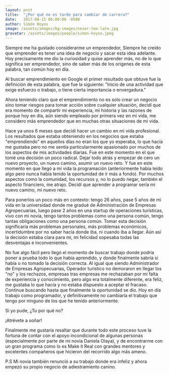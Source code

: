 ```yaml
---
layout: post
title:  "¿Por qué no es tarde para cambiar de carrera?"
date:   2017-08-15 06:00:00 -0500
author: Simón Hoyos
image: /assets/images/bg-images/never-too-late.jpg
gravatar: /assets/images/people/simon-hoyos.jpeg
---
```


Siempre me ha gustado considerarme un emprendedor, Siempre he creído que emprender es tener una idea de negocio y sacar esta idea adelante. Hoy precisamente me dio la curiosidad y quise aprender más, no de lo que significa ser emprendedor, sino de saber más de los origenes de esta palabra, tan común hoy en día.<!-- more -->

Al buscar emprendimiento en Google el primer resultado que obtuve fue la definición de esta palabra, que fue la siguiente: "Inicio de una actividad que exige esfuerzo o trabajo, o tiene cierta importancia o envergadura."

Ahora teniendo claro que el emprendimiento no es solo crear un negocio sino tomar riesgos para tomar acción sobre cualquier situación, decidí que era momento de compartir mi experiencia, mi historia y las razones de porque hoy en día, aún siendo empleado por primera vez en mi vida, me considero más emprendedor que en muchas otras situaciones de mi vida.

Hace ya unos 6 meses que decidí hacer un cambio en mi vida profesional. Los resultados que estaba obteniendo en los negocios que estaba "emprendiendo" en aquellos días no eran los que yo esperaba, lo que hacía me gustaba pero no me sentía particularmente apasionado por muchos de los aspectos de mis actividades diarias. Fue en este momento en el que tomé una decisión un poco radical. Dejar todo atrás y empezar de cero un nuevo proyecto, un nuevo camino, asumir un nuevo reto. Y fue en este momento en que llegó a mi vida la programación (anteriormente había leído algo pero nunca había tenido la oportunidad de ir más a fondo). Por muchos aspectos como la comunidad, los recursos y, no lo puedo negar, también el aspecto financiero, me atrajo. Decidí que aprender a programar sería mi nuevo camino, mi nuevo reto.

Para ponerlos un poco más en contexto: tengo 26 años, pase 5 años de mi vida en la universidad donde me gradué de Administración de Empresas Agropecuarias, luego pase 2 años en una startup de operaciones turísticas, vivo con mi novia, tengo tantos problemas como una persona común, tengo tantas obligaciones como una persona común. Tomar esta decisión significaría más problemas personales, más problemas económicos, incertidumbre por no saber hacía donde iba, ni cuando iba a llegar. Aún así la decisión estaba clara para mi, mi felicidad sopesaba todas las desventajas e inconvenientes.

No fue algo fácil pero llegó el momento de buscar trabajo donde podría poner a prueba todo lo que había aprendido, y donde finalmente sabría si había o no tomado la decisión correcta. Al igual que siendo Administrador de Empresas Agropecuarias, Operador turístico no demoraron en llegar los "no" y los rechazos, empresas tras empresas me rechazaban por mi falta de experiencia y conocimiento, pero algo era totalmente diferente, era feliz, me gustaba lo que hacía y no estaba dispuesto a aceptar el fracaso. Continue buscando hasta que finalmente la oportunidad se dio. Hoy en día trabajo como programador, y definitivamente no cambiaría el trabajo que tengo por ninguno de los que he tenido anteriormente.

Si yo pude, ¿Tu por qué no?

¡Atrévete a soñar!

Finalmente me gustaría resaltar que durante todo este proceso tuve la fortuna de contar con el apoyo incondicional de algunas personas (especialmente por parte de mi novia Daniela Olaya), y de encontrarme con un gran programa como lo es Make it Real con grandes mentores y excelentes compañeros que hicieron del recorrido algo más ameno.

P.S Mi novia también renunció a su trabajo donde era infeliz y ahora empezó su propio negocio de adiestramiento canino.
